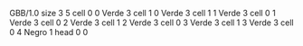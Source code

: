 <gs-board> GBB/1.0
size 3 5
cell 0 0 Verde 3
cell 1 0 Verde 3
cell 1 1 Verde 3
cell 0 1 Verde 3
cell 0 2 Verde 3
cell 1 2 Verde 3
cell 0 3 Verde 3
cell 1 3 Verde 3
cell 0 4 Negro 1
head 0 0
 </gs-board>